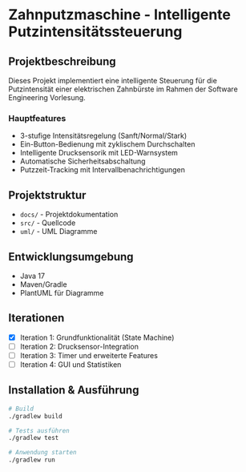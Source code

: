 # Zahnputzmaschine - Intelligente Putzintensitätssteuerung

## Projektbeschreibung
Dieses Projekt implementiert eine intelligente Steuerung für die Putzintensität einer elektrischen Zahnbürste im Rahmen der Software Engineering Vorlesung.

### Hauptfeatures
- 3-stufige Intensitätsregelung (Sanft/Normal/Stark)
- Ein-Button-Bedienung mit zyklischem Durchschalten
- Intelligente Drucksensorik mit LED-Warnsystem
- Automatische Sicherheitsabschaltung
- Putzzeit-Tracking mit Intervallbenachrichtigungen

## Projektstruktur
- `docs/` - Projektdokumentation
- `src/` - Quellcode
- `uml/` - UML Diagramme

## Entwicklungsumgebung
- Java 17
- Maven/Gradle
- PlantUML für Diagramme

## Iterationen
- [x] Iteration 1: Grundfunktionalität (State Machine)
- [ ] Iteration 2: Drucksensor-Integration
- [ ] Iteration 3: Timer und erweiterte Features
- [ ] Iteration 4: GUI und Statistiken

## Installation & Ausführung
```bash
# Build
./gradlew build

# Tests ausführen
./gradlew test

# Anwendung starten
./gradlew run
